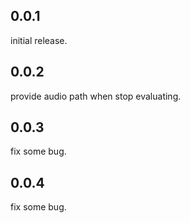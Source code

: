 ## 0.0.1
initial release.

## 0.0.2
provide audio path when stop evaluating.

## 0.0.3
fix some bug.

## 0.0.4
fix some bug.